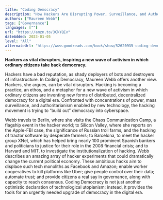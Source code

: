 ```yaml
---
title: "Coding Democracy"
description: "How Hackers Are Disrupting Power, Surveillance, and Authoritarianism"
authors: ["Maureen Webb"]
tags: ["Governance"]
languages: [""]
url: "https://amzn.to/3CkYQIv"
dateAdded: 2023-01-05
level: "All"
alternateUrl: "https://www.goodreads.com/book/show/52620935-coding-democracy"
---
```


**Hackers as vital disruptors, inspiring a new wave of activism in which ordinary citizens take back democracy.**

Hackers have a bad reputation, as shady deployers of bots and destroyers of infrastructure. In Coding Democracy, Maureen Webb offers another view. Hackers, she argues, can be vital disruptors. Hacking is becoming a practice, an ethos, and a metaphor for a new wave of activism in which ordinary citizens are inventing new forms of distributed, decentralized democracy for a digital era. Confronted with concentrations of power, mass surveillance, and authoritarianism enabled by new technology, the hacking movement is trying to “build out” democracy into cyberspace.

Webb travels to Berlin, where she visits the Chaos Communication Camp, a flagship event in the hacker world; to Silicon Valley, where she reports on the Apple-FBI case, the significance of Russian troll farms, and the hacking of tractor software by desperate farmers; to Barcelona, to meet the hacker group XNet, which has helped bring nearly 100 prominent Spanish bankers and politicians to justice for their role in the 2008 financial crisis; and to Harvard and MIT, to investigate the institutionalization of hacking. Webb describes an amazing array of hacker experiments that could dramatically change the current political economy. These ambitious hacks aim to displace such tech monoliths as Facebook and Amazon; enable worker cooperatives to kill platforms like Uber; give people control over their data; automate trust; and provide citizens a real say in governance, along with capacity to reach consensus. Coding Democracy is not just another optimistic declaration of technological utopianism; instead, it provides the tools for an urgently needed upgrade of democracy in the digital era.

